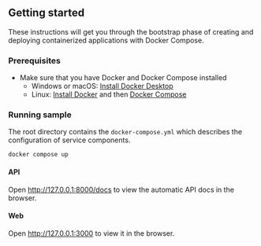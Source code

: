 ## Getting started

These instructions will get you through the bootstrap phase of creating and deploying containerized applications with Docker Compose.

### Prerequisites

- Make sure that you have Docker and Docker Compose installed
  - Windows or macOS:
    [Install Docker Desktop](https://www.docker.com/get-started)
  - Linux: [Install Docker](https://www.docker.com/get-started) and then
    [Docker Compose](https://github.com/docker/compose)

### Running sample

The root directory contains the `docker-compose.yml` which describes the configuration of service components.

```console
docker compose up
```

#### API
Open http://127.0.0.1:8000/docs to view the automatic API docs in the browser.

#### Web
Open http://127.0.0.1:3000 to view it in the browser.
